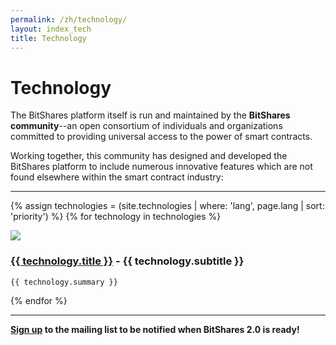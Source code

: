 ```yaml
---
permalink: /zh/technology/
layout: index_tech
title: Technology
---
```


# Technology

The BitShares platform itself is run and maintained by the **BitShares community**--an open consortium of individuals
and organizations committed to providing universal access to the power of smart contracts.

Working together, this community has designed and developed the BitShares platform to include numerous innovative
features which are not found elsewhere within the smart contract industry:

-----

{% assign technologies = (site.technologies | where: 'lang', page.lang | sort: 'priority') %}
{% for technology in technologies  %}
<div class="row tech-toc">


  <div class="col-md-2 center tech-toc-img">
    <img class="tech-toc hidden-xs" src="{{ BASE_PATH }}/{{ technology.image }}" />
  </div>
  <div class="col-md-10 ">
   <h3 class="tech-title"><a href="{{ technology.url }}">{{ technology.title }}</a> - {{ technology.subtitle }}</h3>
  
    {{ technology.summary }}
  </div>
 
</div>
{% endfor %}

---

**<a href="/">Sign up</a> to the mailing list to be notified when BitShares 2.0 is ready!**
